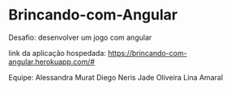 # Brincando-com-Angular
 Desafio: desenvolver um jogo com angular
 
 link da aplicação hospedada: https://brincando-com-angular.herokuapp.com/#
 
 Equipe:
 Alessandra Murat
 Diego Neris
 Jade Oliveira
 Lina Amaral

